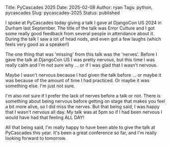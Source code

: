 Title: PyCascades 2025
Date: 2025-02-08
Author: ryan
Tags: python, pycascades
Slug: pycascades-2025
Status: published

I spoke at PyCascades today giving a talk I gave at DjangoCon US 2024 in Durham last September. The title of the talk was Error Culture and I got some really good feedback from several people in attendance about it. During the talk I saw a lot of head nods, and even got a few laughs (which feels very good as a speaker!)

The one thing that was 'missing' from this talk was the 'nerves'. Before I gave the talk at DjangoCon US I was pretty nervous, but this time I was really calm and I'm not sure why ... or if I was glad that I wasn't nervous. 

Maybe I wasn't nervous because I had given the talk before ... or maybe it was because of the amount of time I had practiced. Or maybe it was something else. I'm just not sure. 

I'm also not sure if I prefer the lack of nerves before a talk or not. There is something about being nervous before getting on stage that makes you feel a bit more alive, so I did miss  the nerves. But that being said, I was happy that I wasn't nervous all day. My talk was at 5pm so if I had been nervous I would have had that feeling ALL DAY!

All that being said, I'm really happy to have been able to give the talk at PyCascades this year. It's been a great conference so far, and I'm really looking forward to tomorrow.
